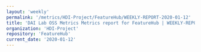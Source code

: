 ```yaml
---
layout: 'weekly'
permalink: '/metrics/HDI-Project/FeatureHub/WEEKLY-REPORT-2020-01-12'
title: 'DAI Lab OSS Metrics Metrics report for FeatureHub | WEEKLY-REPORT-2020-01-12'
organization: 'HDI-Project'
repository: 'FeatureHub'
current_date: '2020-01-12'
---
```

